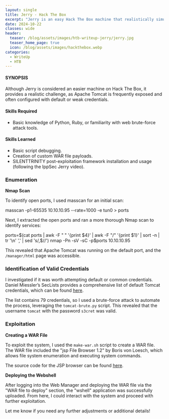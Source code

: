 ```yaml
---
layout: single
title: Jerry - Hack The Box
excerpt: "Jerry is an easy Hack The Box machine that realistically simulates exposed Apache Tomcat instances with weak or default credentials."
date: 2024-10-22
classes: wide
header:
  teaser: /blog/assets/images/htb-writeup-jerry/jerry.jpg
  teaser_home_page: true
  icon: /blog/assets/images/hackthebox.webp
categories:
  - WriteUp
  - HTB
---
```


#### **SYNOPSIS**  
Although Jerry is considered an easier machine on Hack The Box, it provides a realistic challenge, as Apache Tomcat is frequently exposed and often configured with default or weak credentials.

#### **Skills Required**  
- Basic knowledge of Python, Ruby, or familiarity with web brute-force attack tools.

#### **Skills Learned**  
- Basic script debugging.  
- Creation of custom WAR file payloads.  
- SILENTTRINITY post-exploitation framework installation and usage (following the IppSec Jerry video).

### **Enumeration**

**Nmap Scan**

To identify open ports, I used masscan for an initial scan:  

masscan -p1-65535 10.10.10.95 --rate=1000 -e tun0 > ports

Next, I extracted the open ports and ran a more thorough Nmap scan to identify services:

ports=$(cat ports | awk -F " " '{print $4}' | awk -F "/" '{print $1}' | sort -n | tr '\n' ',' | sed 's/,$//')
nmap -Pn -sV -sC -p$ports 10.10.10.95


This revealed that Apache Tomcat was running on the default port, and the `/manager/html` page was accessible.


### **Identification of Valid Credentials**

I investigated if it was worth attempting default or common credentials. Daniel Miessler’s SecLists provides a comprehensive list of default Tomcat credentials, which can be found [here](https://raw.githubusercontent.com/danielmiessler/SecLists/master/Passwords/Default-Credentials/tomcat-betterdefaultpasslist.txt).

The list contains 79 credentials, so I used a brute-force attack to automate the process, leveraging the `tomcat-brute.py` script. This revealed that the username `tomcat` with the password `s3cret` was valid.


### **Exploitation**

**Creating a WAR File**

To exploit the system, I used the `make-war.sh` script to create a WAR file. The WAR file included the "jsp File Browser 1.2" by Boris von Loesch, which allows file system enumeration and executing system commands.

The source code for the JSP browser can be found [here](https://raw.githubusercontent.com/tennc/webshell/master/jsp/jspbrowser/Browser.jsp).

**Deploying the Webshell**

After logging into the Web Manager and deploying the WAR file via the "WAR file to deploy" section, the "wshell" application was successfully uploaded. From here, I could interact with the system and proceed with further exploitation.


Let me know if you need any further adjustments or additional details!